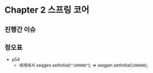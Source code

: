 # Chapter 2 스프링 코어







## 진행간 이슈





## 정오표

* p54
  * 예제에서 seqgen.setInitial(`"100000"`); => seqgen.setInitial(`100000`);
